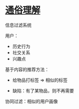# [通俗理解](https://www.bilibili.com/video/BV1Nx41157hr)

信息过滤系统

用户：

- 历史行为
- 社交关系
- 兴趣点



基于内容的推荐方法：

- 给物品打标签 => 相似的标签

- 缺陷：有了某物品，则不再需要



协同过滤：相似的用户画像

